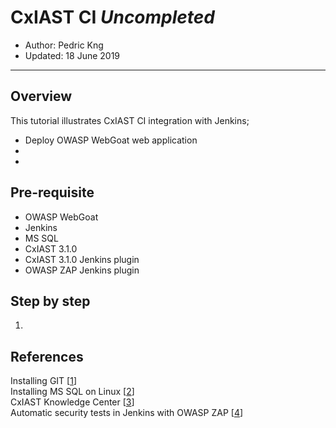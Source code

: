 # CxIAST CI *Uncompleted*
* Author:   Pedric Kng  
* Updated:  18 June 2019

***

## Overview
This tutorial illustrates CxIAST CI integration with Jenkins;
- Deploy OWASP WebGoat web application
-
-

## Pre-requisite
- OWASP WebGoat
- Jenkins
- MS SQL
- CxIAST 3.1.0
- CxIAST 3.1.0 Jenkins plugin
- OWASP ZAP Jenkins plugin

## Step by step
1.


## References
Installing GIT [[1]]  
Installing MS SQL on Linux [[2]]  
CxIAST Knowledge Center [[3]]  
Automatic security tests in Jenkins with OWASP ZAP [[4]]  

[1]:https://www.digitalocean.com/community/tutorials/how-to-install-git-on-ubuntu-18-04 "Installing GIT"
[2]:https://computingforgeeks.com/how-to-install-ms-sql-on-ubuntu-18-04-lts/ "Installing MS SQL on Linux"
[3]:https://checkmarx.atlassian.net/wiki/spaces/CCD/overview "CxIAST Knowledge Center"
[4]:https://dev.to/gwllmnn/automatic-security-tests-in-jenkins-with-owasp-zap-2f6b "Automatic security tests in Jenkins with OWASP ZAP"

